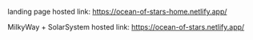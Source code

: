 landing page hosted link: https://ocean-of-stars-home.netlify.app/

MilkyWay + SolarSystem hosted link: https://ocean-of-stars.netlify.app/